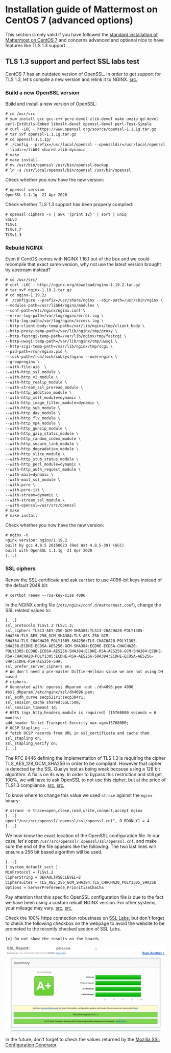 # Installation guide of Mattermost on CentOS 7 (advanced options)

This section is only valid if you have followed the [standard installation of Mattermost on CentOS 7](mattermost-centos-7.md) and concerns advanced and optional nice to have features like TLS 1.3 support.

## TLS 1.3 support and perfect SSL labs test

CentOS 7 has an outdated version of OpenSSL. In order to get support for TLS 1.3, let's compile a new version and relink it to NGINX. [src.](https://dev.to/bidhanahdib/how-to-enable-tls-1-3-in-nginx-with-openssl-centos-7-4f4b)

### Build a new OpenSSL version

Build and install a new version of OpenSSL:
```
# cd /usr/src
# yum install gcc gcc-c++ pcre-devel zlib-devel make unzip gd-devel perl-ExtUtils-Embed libxslt-devel openssl-devel perl-Test-Simple
# curl -LOC - https://www.openssl.org/source/openssl-1.1.1g.tar.gz
# tar xvf openssl-1.1.1g.tar.gz
# cd openssl-1.1.1g/
# ./config --prefix=/usr/local/openssl --openssldir=/usr/local/openssl --libdir=/lib64 shared zlib-dynamic
# make
# make install
# mv /usr/bin/openssl /usr/bin/openssl-backup 
# ln -s /usr/local/openssl/bin/openssl /usr/bin/openssl
```

Check whether you now have the new version:
```
# openssl version
OpenSSL 1.1.1g  21 Apr 2020
```

Check whether TLS 1.3 support has been properly compiled:
```
# openssl ciphers -v | awk '{print $2}' | sort | uniq
SSLv3
TLSv1
TLSv1.2
TLSv1.3
```

### Rebuild NGINX

Even if CentOS comes with NGINX 1.16.1 out of the box and we could recompile that exact same version, why not use the latest version brought by upstream instead?

```
# cd /usr/src/
# curl -LOC - http://nginx.org/download/nginx-1.19.2.tar.gz
# tar xvf nginx-1.19.2.tar.gz
# cd nginx-1.19.2/
# ./configure --prefix=/usr/share/nginx --sbin-path=/usr/sbin/nginx \
--modules-path=/usr/lib64/nginx/modules \
--conf-path=/etc/nginx/nginx.conf \
--error-log-path=/var/log/nginx/error.log \
--http-log-path=/var/log/nginx/access.log \
--http-client-body-temp-path=/var/lib/nginx/tmp/client_body \
--http-proxy-temp-path=/var/lib/nginx/tmp/proxy \
--http-fastcgi-temp-path=/var/lib/nginx/tmp/fastcgi \
--http-uwsgi-temp-path=/var/lib/nginx/tmp/uwsgi \
--http-scgi-temp-path=/var/lib/nginx/tmp/scgi \
--pid-path=/run/nginx.pid \
--lock-path=/run/lock/subsys/nginx --user=nginx \
--group=nginx \
--with-file-aio  \
--with-http_ssl_module \
--with-http_v2_module \
--with-http_realip_module \
--with-stream_ssl_preread_module \
--with-http_addition_module \
--with-http_xslt_module=dynamic \
--with-http_image_filter_module=dynamic \
--with-http_sub_module \
--with-http_dav_module \
--with-http_flv_module \
--with-http_mp4_module \
--with-http_gunzip_module \
--with-http_gzip_static_module \
--with-http_random_index_module \
--with-http_secure_link_module \
--with-http_degradation_module \
--with-http_slice_module \
--with-http_stub_status_module \
--with-http_perl_module=dynamic \
--with-http_auth_request_module \
--with-mail=dynamic \
--with-mail_ssl_module \
--with-pcre \
--with-pcre-jit \
--with-stream=dynamic \
--with-stream_ssl_module \
--with-openssl=/usr/src/openssl
# make
# make install
```

Check whether you now have the new version:
```
# nginx -V
nginx version: nginx/1.19.2
built by gcc 4.8.5 20150623 (Red Hat 4.8.5-39) (GCC)
built with OpenSSL 1.1.1g  21 Apr 2020
[...]
```

### SSL ciphers

Renew the SSL certificate and ask `certbot` to use 4096-bit keys instead of the default 2048 bit:
```
# certbot renew --rsa-key-size 4096
```

In the NGINX config file (`/etc/nginx/conf.d/mattermost.conf`), change the SSL related values to:
```
[...]
ssl_protocols TLSv1.2 TLSv1.3;
ssl_ciphers TLS13-AES-256-GCM-SHA384:TLS13-CHACHA20-POLY1305-SHA256:TLS_AES_256_GCM_SHA384:TLS-AES-256-GCM-SHA384:TLS_CHACHA20_POLY1305_SHA256:TLS-CHACHA20-POLY1305-SHA256:ECDHE-ECDSA-AES256-GCM-SHA384:ECDHE-ECDSA-CHACHA20-POLY1305:ECDHE-ECDSA-AES256-SHA384:ECDHE-RSA-AES256-GCM-SHA384:ECDHE-RSA-CHACHA20-POLY1305:ECDHE-RSA-AES256-SHA384:ECDHE-ECDSA-AES256-SHA:ECDHE-RSA-AES256-SHA;
ssl_prefer_server_ciphers on;
# We don't need a pre-master Diffie-Hellman since we are not using DH based
# ciphers.
# Generated with: openssl dhparam -out ./dh4096.pem 4096
#ssl_dhparam /etc/nginx/ssl/dh4096.pem;
ssl_ecdh_curve secp521r1:secp384r1;
ssl_session_cache shared:SSL:50m;
ssl_session_timeout 1d;
# HSTS (ngx_http_headers_module is required) (15768000 seconds = 6 months)
add_header Strict-Transport-Security max-age=15768000;
# OCSP Stapling ---
# fetch OCSP records from URL in ssl_certificate and cache them
ssl_stapling on;
ssl_stapling_verify on;
[...]
```

The RFC 8446 defining the implementation of TLS 1.3 is requiring the cipher TLS_AES_128_GCM_SHA256 in order to be compliant. However that cipher is detected by the SSL Qualys test as being weak because using a 128 bit algorithm. A fix is on its way. In order to bypass this restriction and still get 100%, we will have to ask OpenSSL to not use this cipher, but at the price of TLS1.3 compliance. [src.](https://github.com/ssllabs/ssllabs-scan/issues/636) [src.](https://serverfault.com/a/990952)

To know where to change this value we used `strace` against the `nginx` binary:
```
# strace -e trace=open,close,read,write,connect,accept nginx
[...]
open("/usr/src/openssl/.openssl/ssl/openssl.cnf", O_RDONLY) = 4
[...]
```

We now know the exact location of the OpenSSL configuration file. In our case, let's open `/usr/src/openssl/.openssl/ssl/openssl.cnf`, and make sure the end of the file appears like the following. The two last lines will ensure a 256 bit based algorithm will be used.
```
[...]
[ system_default_sect ]
MinProtocol = TLSv1.2
CipherString = DEFAULT@SECLEVEL=2
Ciphersuites = TLS_AES_256_GCM_SHA384:TLS_CHACHA20_POLY1305_SHA256
Options = ServerPreference,PrioritizeChaCha
```

Pay attention that this specific OpenSSL configuration file is due to the fact we have been using a custom rebuilt NGINX version. For other systems, your mileage may vary. [src.](https://github.com/ssllabs/ssllabs-scan/issues/636#issuecomment-632616034) [src.](https://dawnbringer.net/blog/1083/TLS%20All%20The%20Things!%20Perfect%20ssl-labs%20score%20for%20Nginx)

Check the 100% https connection robustness on [SSL Labs](https://www.ssllabs.com/ssltest/), but don't forget to check the following checkbox on the webpage to avoid the website to be promoted to the recently checked section of SSL Labs.
```
[x] Do not show the results on the boards
```

![Perfect Qualys SSL test on CentOS 7](imgs/mattermost-centos-7-advanced-perfect-qualys-ssl-test.png)

In the future, don't forget to check the values returned by the [Mozilla SSL Configuration Generator](https://ssl-config.mozilla.org).
